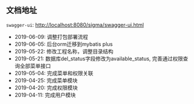 ## 文档地址
`swagger-ui`: [http://localhost:8080/sigma/swagger-ui.html](http://localhost:8080/sigma/swagger-ui.html)

- 2019-06-09: 调整打包部署流程
- 2019-06-05: 后台orm迁移到mybatis plus
- 2019-05-22: 修改工程名称，调整目录结构
- 2019-05-21: 数据库del_status字段修改为available_status, 完善通过权限查询全部菜单接口
- 2019-05-04: 完成菜单和权限关联
- 2019-04-25: 完成菜单模块
- 2019-04-20: 完成权限模块
- 2019-04-11: 完成用户模块